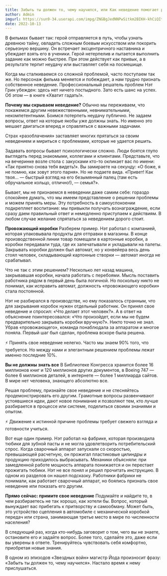 ```yaml
---
title: Забыть ты должен то, чему научился, или Как неведение помогает решать проблемы
author: Admin
imgurl: https://sun9-34.userapi.com/impg/ZNGBgJedNNPwSitkm2BIKH-khCiQItQ3_wqQPA/sKqvarmS4jQ.jpg?size=1080x718&quality=96&sign=b98903aa0de583c5d8794735302a0030&c_uniq_tag=FC1TfkH_VVLiWTFGTPIvavYns2MPcoIxV8fw0VDy2LY&type=album
date: 2022-10-13
---
```


 
В фильмах бывает так: герой отправляется в путь, чтобы узнать древнюю тайну, овладеть сложным боевым искусством или покорить серьезную вершину. Он встречает эксцентричного наставника и убеждает взять его в ученики. Герой нетерпелив и пытается выполнить задание как можно быстрее. При этом действует как привык, а в результате терпит неудачу или выставляет себя на посмешище. 
<!--more-->
Когда мы сталкиваемся со сложной проблемой, часто поступаем так же. Но персонаж фильма меняется и побеждает, а нам трудно признать собственное неведение. Профессиональный решатель проблем Нэт Грин убежден: здесь нет ничего постыдного. Зато есть шанс на успех. Об этом — в книге «Хватит гадать!». 
 
**Почему мы скрываем неведение?**
Обычно мы переживаем, что покажемся другим невежественными, невнимательными, некомпетентными. Боимся потерпеть неудачу публично. Не задаем вопросы, ответ на которые якобы уже должны знать. Но именно это мешает двигаться вперед и справляться с важными задачами. 
 
Страх «разоблачения» заставляет многих прятаться за своим неведением и мириться с проблемами, которые не удается решить. 
 
Задавать вопросы бывает психологически сложно. Люди боятся глупо выглядеть перед знакомыми, коллегами и клиентами. Представьте, что на вечеринке возле стола с закусками кто-то окликает вас по имени: «Так приятно снова тебя видеть!». Вы замираете на секунду: «О боже, я не помню, как зовут этого парня». Но не подаете вида. «Привет! Как твоя… — быстрый взгляд на его безымянный палец (там есть обручальное кольцо, отлично!), — семья?». 
 
Бывает, мы не признаемся в неведении даже самим себе: гораздо спокойнее думать, что мы имеем представление о решении проблемы и можем принять меры. Эту потребность в самоуспокоении подкрепляет воспитание: мы привыкли получать вознаграждение, если сразу даем правильный ответ и немедленно приступаем к действиям. В любом случае желание спрятаться за неведением дорого стоит. 
 
**Провожающий коробки** 
Разберем пример. Нэт работал с компанией, которая упаковывала продукты для отправки в магазины. В конце производственной линии товар помещали в картонные коробки, а коробки передавали туда, где их запечатывали и укладывали на палеты. Закрывать коробки должен был автомат, но у конвейера весь день стоял человек, складывающий картонные створки — автомат иногда не срабатывал. 
 
Что не так с этим решением? Несколько лет назад машина, закрывавшая коробки, начала работать с перебоями. Мысль поставить работника рядом в первый день была логичной. Но поскольку никто не понимал, как исправить автомат, должность «провожающего коробки» стала постоянной. 
 
Нэт не разбирался в производстве, но ему показалось странным, что для закрывания коробок нужен отдельный работник. Он принял свое неведение и спросил: «Что делает этот человек?». А в ответ на объяснение поинтересовался: «Что произойдет, если мы не будем предварительно закрывать коробки вручную?». Никто точно не знал. Убрав «провожающего», команда понаблюдала за аппаратом и многое поняла. Первый шаг был сделан, проблема вскоре была решена. 
 
⚡ Принять свое неведение нелегко. Часто мы знаем 90% того, что требуется. Но между нами и элегантным решением проблемы лежат именно последние 10%. 
 
**Вы не должны знать все**
В Библиотеке Конгресса хранится более 16 миллионов книг и 120 миллионов других документов, в Boeing 747 — более 6 миллионов деталей, в интернете — более 1 миллиарда сайтов. В мире нет человека, знающего абсолютно все. 
 
Решая проблему, признайте свое неведение и не стесняйтесь продемонстрировать его другим. Грамотные вопросы развенчивают устоявшиеся идеи, дают новое понимание и позволяют тем, кто лучше разбирается в процессе или системе, поделиться своими знаниями и опытом. 
 
⚡ Движение к истинной причине проблемы требует свежего взгляда и готовности учиться. 
 
Вот еще один пример. Нэт работал на фабрике, которая производила тюбики для зубной пасты и не могла удовлетворить потребительский спрос. Когда сварочный аппарат запускали со скоростью, превышающей расчетную, он прожигал пластиковые цилиндры и продукцию приходилось выбрасывать. Механики объясняли: при замедленной работе мощность аппарата понижается и он перестает прожигать тюбики. Нэт не все понял и решил прочитать инструкцию. В одном из разделов он нашел подсказку. Работники фабрики не понимали, как работает сварочный аппарат, но боялись признать свое неведение или показать его другим. 
 
**Прямо сейчас: примите свое неведение** 
Подумайте и найдите то, в чем разбираетесь не так хорошо, как хотели бы. Вопрос, который вынуждает вас прибегать к притворству и самообману. Может быть, это устройство сцепления в автомобиле с механической коробкой передач или страна, занимающая третье место в мире по численности населения? 
 
В следующий раз, когда кто-нибудь заговорит о том, чего вы не знаете, остановите его и задайте вопрос. Более того, сделайте это, даже если вы уверены в ответе. Тренируйтесь чувствовать себя комфортно, приобретая новые знания. 
 
В одном из эпизодов «Звездных войн» магистр Йода произносит фразу: «Забыть ты должен то, чему научился». Настало время к нему прислушаться. 
 

      
